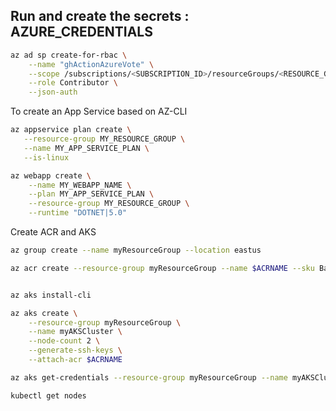 ## Run and create the secrets : AZURE_CREDENTIALS
~~~bash
az ad sp create-for-rbac \
    --name "ghActionAzureVote" \
    --scope /subscriptions/<SUBSCRIPTION_ID>/resourceGroups/<RESOURCE_GROUP> \
    --role Contributor \
    --json-auth
~~~

To create an App Service based on AZ-CLI

~~~bash
az appservice plan create \
   --resource-group MY_RESOURCE_GROUP \
   --name MY_APP_SERVICE_PLAN \
   --is-linux
~~~

~~~bash
az webapp create \
    --name MY_WEBAPP_NAME \
    --plan MY_APP_SERVICE_PLAN \
    --resource-group MY_RESOURCE_GROUP \
    --runtime "DOTNET|5.0"
~~~

Create ACR and AKS
~~~bash
az group create --name myResourceGroup --location eastus
~~~
 
~~~bash
az acr create --resource-group myResourceGroup --name $ACRNAME --sku Basic
~~~

~~~bash

az aks install-cli

az aks create \
    --resource-group myResourceGroup \
    --name myAKSCluster \
    --node-count 2 \
    --generate-ssh-keys \
    --attach-acr $ACRNAME

az aks get-credentials --resource-group myResourceGroup --name myAKSCluster

kubectl get nodes

~~~
